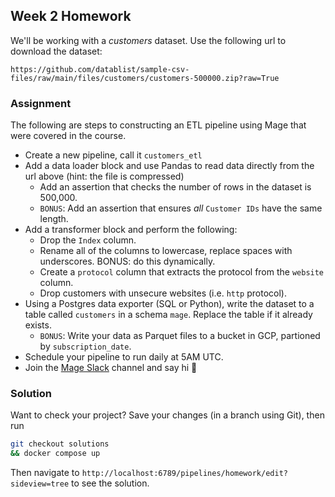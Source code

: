 ## Week 2 Homework

We'll be working with a _customers_ dataset. Use the following url to download the dataset:

`https://github.com/datablist/sample-csv-files/raw/main/files/customers/customers-500000.zip?raw=True`

### Assignment

The following are steps to constructing an ETL pipeline using Mage that were covered in the course. 

- Create a new pipeline, call it `customers_etl`
- Add a data loader block and use Pandas to read data directly from the url above (hint: the file is compressed)
  - Add an assertion that checks the number of rows in the dataset is 500,000.
  - `BONUS`: Add an assertion that ensures _all_ `Customer IDs` have the same length.
- Add a transformer block and perform the following:
  - Drop the `Index` column.
  - Rename all of the columns to lowercase, replace spaces with underscores. BONUS: do this dynamically.
  - Create a `protocol` column that extracts the protocol from the `website` column.
  - Drop customers with unsecure websites (i.e. `http` protocol).
- Using a Postgres data exporter (SQL or Python), write the dataset to a table called `customers` in a schema `mage`. Replace the table if it already exists.
  - `BONUS`: Write your data as Parquet files to a bucket in GCP, partioned by `subscription_date`.
- Schedule your pipeline to run daily at 5AM UTC.
- Join the [Mage Slack](https://mage.ai/chat) channel and say hi 👋

### Solution

Want to check your project? Save your changes (in a branch using Git), then run

```bash
git checkout solutions
&& docker compose up
```

Then navigate to `http://localhost:6789/pipelines/homework/edit?sideview=tree` to see the solution.